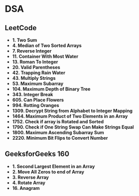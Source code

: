 # DSA

## LeetCode
- **1. Two Sum**
- **4. Median of Two Sorted Arrays**
- **7. Reverse Integer**
- **11. Container With Most Water**
- **13. Roman To Integer**
- **20. Valid Parentheses**
- **42. Trapping Rain Water**
- **43. Multiply Strings**
- **53. Maximum Subarray**
- **104. Maximum Depth of Binary Tree**
- **343. Integer Break**
- **605. Can Place Flowers**
- **994. Rotting Oranges**
- **1309. Decrypt String from Alphabet to Integer Mapping**
- **1464. Maximum Product of Two Elements in an Array**
- **1752. Check if array is Rotated and Sorted**
- **1790. Check if One String Swap Can Make Strings Equal**
- **1800. Maximum Ascending Subarray Sum**
- **2220. Minimum Bit Flips to Convert Number**

## GeeksforGeeks 160
- **1. Second Largest Element in an Array**
- **2. Move All Zeros to end of Array**
- **3. Reverse Array**
- **4. Rotate Array**
- **16. Anagram**